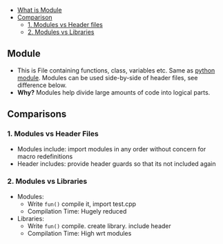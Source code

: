- [What is Module](#what)
- [Comparison](#comp)
  - [1. Modules vs Header files](#modh)
  - [2. Modules vs Libraries](#modl)

<a name=what></a>
## Module
- This is File containing functions, class, variables etc. Same as [python module](/Languages/ScriptingLanguages/Python/Modules). Modules can be used side-by-side of header files, see difference below.
- **Why?** Modules help divide large amounts of code into logical parts.

<a name=comp></a>
## Comparisons

<a name=modh></a>
### 1. Modules vs Header Files
- Modules include: import modules in any order without concern for macro redefinitions
- Header includes: provide header guards so that its not included again

<a name=modl></a>
### 2. Modules vs Libraries
- Modules: 
  - Write `fun()` compile it, import test.cpp
  - Compilation Time: Hugely reduced
- Libraries: 
  - Write `fun()` compile. create library. include header
  - Compilation Time: High wrt modules



